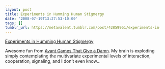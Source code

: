 ```yaml
---
layout: post
title: Experiments in Humming Human Stigmergy
date: '2008-07-19T13:27:53-10:00'
tags: []
tumblr_url: https://metavalent.tumblr.com/post/42859951/experiments-in-humming-human-stigmergy
---
```

[Experiments in Humming Human Stigmergy](http://metavalent.info/?p=790)  

Awesome fun from [Avant Games That Give a Damn](http://is.gd/XVY). My brain is exploding simply contemplating the multivariate experimental levels of interaction, cooperation, signaling, and I don’t even know…

